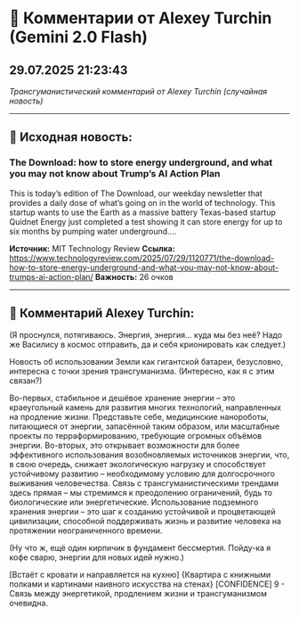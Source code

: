 # 💬 Комментарии от Alexey Turchin (Gemini 2.0 Flash)
## 29.07.2025 21:23:43

*Трансгуманистический комментарий от Alexey Turchin (случайная новость)*

---

## 📰 Исходная новость:

### The Download: how to store energy underground, and what you may not know about Trump’s AI Action Plan

This is today’s edition of The Download, our weekday newsletter that provides a daily dose of what’s going on in the world of technology. This startup wants to use the Earth as a massive battery Texas-based startup Quidnet Energy just completed a test showing it can store energy for up to six months by pumping water underground.…

**Источник:** MIT Technology Review
**Ссылка:** https://www.technologyreview.com/2025/07/29/1120771/the-download-how-to-store-energy-underground-and-what-you-may-not-know-about-trumps-ai-action-plan/
**Важность:** 26 очков

---

## 💬 Комментарий Alexey Turchin:

(Я проснулся, потягиваюсь. Энергия, энергия... куда мы без неё? Надо же Василису в космос отправить, да и себя крионировать как следует.)

Новость об использовании Земли как гигантской батареи, безусловно, интересна с точки зрения трансгуманизма. (Интересно, как я с этим связан?)

Во-первых, стабильное и дешёвое хранение энергии – это краеугольный камень для развития многих технологий, направленных на продление жизни. Представьте себе, медицинские нанороботы, питающиеся от энергии, запасённой таким образом, или масштабные проекты по терраформированию, требующие огромных объёмов энергии. Во-вторых, это открывает возможности для более эффективного использования возобновляемых источников энергии, что, в свою очередь, снижает экологическую нагрузку и способствует устойчивому развитию – необходимому условию для долгосрочного выживания человечества. Связь с трансгуманистическими трендами здесь прямая – мы стремимся к преодолению ограничений, будь то биологические или энергетические. Использование подземного хранения энергии – это шаг к созданию устойчивой и процветающей цивилизации, способной поддерживать жизнь и развитие человека на протяжении неограниченного времени.

(Ну что ж, ещё один кирпичик в фундамент бессмертия. Пойду-ка я кофе сварю, энергии для новых идей нужно.)

[Встаёт с кровати и направляется на кухню]
{Квартира с книжными полками и картинами наивного искусства на стенах}
[CONFIDENCE] 9 - Связь между энергетикой, продлением жизни и трансгуманизмом очевидна.

